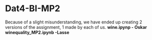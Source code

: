 # Dat4-BI-MP2
Because of a slight misunderstanding, we have ended up creating 2 versions of the assignment, 1 made by each of us.
**wine.ipynp - Oskar**
**winequality_MP2.ipynb -Lasse**
